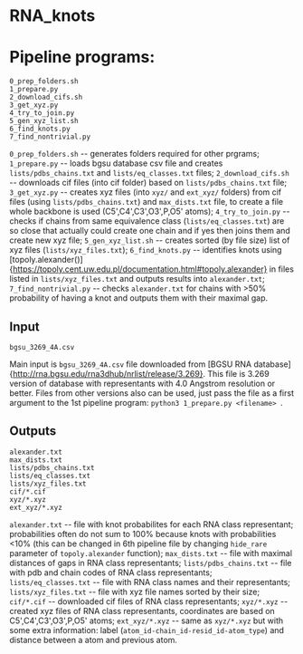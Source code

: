 # RNA_knots

# Pipeline programs:

```
0_prep_folders.sh
1_prepare.py
2_download_cifs.sh
3_get_xyz.py
4_try_to_join.py
5_gen_xyz_list.sh
6_find_knots.py
7_find_nontrivial.py
```
`0_prep_folders.sh` -- generates folders required for other prgrams;
`1_prepare.py` -- loads bgsu database csv file and creates `lists/pdbs_chains.txt` and `lists/eq_classes.txt` files;
`2_download_cifs.sh` -- downloads cif files (into cif folder) based on `lists/pdbs_chains.txt` file;
`3_get_xyz.py` -- creates xyz files (into `xyz/` and `ext_xyz/` folders) from cif files (using `lists/pdbs_chains.txt`) and `max_dists.txt` file, to create a file whole backbone is used (C5',C4',C3',O3',P,O5' atoms);
`4_try_to_join.py` -- checks if chains from same equivalence class (`lists/eq_classes.txt`) are so close that actually could create one chain and if yes then joins them and create new xyz file;
`5_gen_xyz_list.sh` -- creates sorted (by file size) list of xyz files (`lists/xyz_files.txt`);
`6_find_knots.py` -- identifies knots using [topoly.alexander()]{https://topoly.cent.uw.edu.pl/documentation.html#topoly.alexander} in files listed in `lists/xyz_files.txt` and outputs results into `alexander.txt`;
`7_find_nontrivial.py` -- checks `alexander.txt` for chains with >50% probability of having a knot and outputs them with their maximal gap.

## Input
```
bgsu_3269_4A.csv
```
Main input is `bgsu_3269_4A.csv` file downloaded from [BGSU RNA database]{http://rna.bgsu.edu/rna3dhub/nrlist/release/3.269}. This file is 3.269 version of database with representants with 4.0 Angstrom resolution or better. Files from other versions also can be used, just pass the file as a first argument to the 1st pipeline program: `python3 1_prepare.py <filename> `.

## Outputs
```
alexander.txt
max_dists.txt
lists/pdbs_chains.txt
lists/eq_classes.txt
lists/xyz_files.txt
cif/*.cif
xyz/*.xyz
ext_xyz/*.xyz
```

`alexander.txt` -- file with knot probabilites for each RNA class representant; probabilities often do not sum to 100% because knots with probabilities <10% (this can be changed in 6th pipeline file by changing `hide_rare` parameter of `topoly.alexander` function);
`max_dists.txt` -- file with maximal distances of gaps in RNA class representants;
`lists/pdbs_chains.txt` -- file with pdb and chain codes of RNA class representants;
`lists/eq_classes.txt` -- file with RNA class names and their representants;
`lists/xyz_files.txt` -- file with xyz file names sorted by their size;
`cif/*.cif` -- downloaded cif files of RNA class representants;
`xyz/*.xyz` -- created xyz files of RNA class representants, coordinates are based on C5',C4',C3',O3',P,O5' atoms;
`ext_xyz/*.xyz` -- same as `xyz/*.xyz` but with some extra information: label (`atom_id-chain_id-resid_id-atom_type`) and distance between a atom and previous atom.

